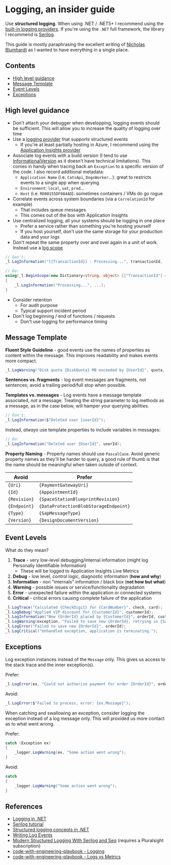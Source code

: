 # Logging, an insider guide

Use **structured logging**. When using .NET / .NET5+ I recommend using the [built-in logging providers][dotnet-logging]. If you're using the `.NET` full framework, the library I recommend is [Serilog][serilog].

This guide is mostly paraphrasing the excellent writing of [Nicholas Blumhardt][nicholas-blumhardt] as I wanted to have everything in a single place.

## Contents

- [High level guidance](#high-level-guidance)
- [Message Template](#message-template)
- [Event Levels](#event-levels)
- [Exceptions](#exceptions)

## High level guidance

- Don't attach your debugger when developping, logging events should be sufficient. This will allow you to increase the quality of logging over time
- Use a [logging provider][logging-provider] that supports structured events
  - If you're at least partially hosting in Azure, I recommend using the [Application Insights provider][application-insights-provider]
- Associate log events with a build version (I tend to use [InformationalVersion][informational-version] as it doesn't have technical limitations). This comes in handy when tracing back an `Exception` to a specific version of the code. I also record additional metadata:
  - `Application Name` (i.e. `CatsApi`, `DogsWorker`...): great to restricts events to a single app when querying
  - `Environment`: `local`, `uat`, `prod`...
  - `Host` (i.e. `RD00155DF084AD`): sometimes containers / VMs do go rogue
- Correlate events across system boundaries (via a `CorrelationId` for example)
  - That includes queue messages
  - This comes out of the box with Application Insights
- Use centralized logging, all your systems should be logging in one place
  - Prefer a service rather than something you're hosting yourself
  - If you host yourself, don't use the same storage for your production data and your logs
- Don't repeat the same property over and over again in a unit of work. Instead use a [log scope][log-scope]

```csharp
// Don't:
_l.LogInformation("[{TransactionId}] - Processing...", transactionId, ...);
```

```csharp
// Do:
using(_l.BeginScope(new Dictionary<string, object> {["TransactionId"] = transactionId}))
{
    _l.LogInformation("Processing...", ...);
}
```

- Consider retention
  - For audit purpose
  - Typical support incident period
- Don't log beginning / end of functions / requests
  - Don't use logging for performance timing

## Message Template

**Fluent Style Guideline** - good events use the names of properties as content within the message. This improves readability and makes events more compact.

```csharp
_l.LogWarning("Disk quota {DiskQuota} MB exceeded by {UserId}", quota, userId);
```

**Sentences vs. fragments** - log event messages are fragments, not sentences; avoid a trailing period/full stop when possible.

**Templates vs. messages** - Log events have a message template associated, _not_ a message. Treating the string parameter to log methods as a message, as in the case below, will hamper your querying abilities.

```csharp
// Don't:
_l.LogInformation($"Deleted user {userId}");
```

Instead, _always_ use template properties to include variables in messages:

```csharp
// Do:
_l.LogInformation("Deleted user {UserId}", userId);
```

**Property Naming** - Property names should use `PascalCase`. Avoid generic property names as they'll be harder to query, a good rule of thumb is that the name should be meaningful when taken outside of context.

| Avoid | Prefer |
| - | - |
| `{Uri}` | `{PaymentGatewayUri}` |
| `{Id}` | `{AppointmentId}` |
| `{Revision}` | `{SpaceStationBlueprintRevision}` |
| `{Endpoint}` | `{DataProtectionBlobStorageEndpoint}` |
| `{Type}` | `{SapMessageType}` |
| `{Version}` | `{DesignDocumentVersion}` |

## Event Levels

What do they mean?

1. **Trace** - very low-level debugging/internal information (might log Personally Identifiable Information)
    - These will be logged to Application Insights Live Metrics
1. **Debug** - low level, control logic, diagnostic information (**how and why**)
1. **Information** - non "internals" information / black box (**not how but what**)
1. **Warning** - possible issues or service/functionality degradation
1. **Error** - unexpected failure within the application or connected systems
1. **Critical** - critical errors causing complete failure of the application

```csharp
_l.LogTrace("Calculated {CheckDigit} for {CardNumber}", check, card);
_l.LogDebug("Applied VIP discount for {CustomerId}", customerId);
_l.LogInformation("New {OrderId} placed by {CustomerId}", orderId, customerId);
_l.LogWarning(exception, "Failed to save new {OrderId}, retrying in {SaveOrderRetryDelay} milliseconds", orderId, retryDelay);
_l.LogError("Failed to save new {OrderId}", orderId);
_l.LogCritical("Unhandled exception, application is terminating.");
```

## Exceptions

Log exception instances instead of the `Message` only. This gives us access to the stack trace and the inner exception(s).

Prefer:

```csharp
_l.LogError(ex, "Could not authorise payment for order {OrderId}", orderId);
```

Avoid:

```csharp
_l.LogError($"Failed to process, error: {ex.Message}");
```

When catching and swallowing an exception, consider logging the exception instead of a log message only. This will provided us more contact as to what went wrong.

Prefer:

```csharp
catch (Exception ex)
{
    _logger.LogWarning(ex, "Some action went wrong");
}
```

Avoid:

```csharp
catch
{
    _logger.LogWarning("Some action went wrong");
}
```

## References

- [Logging in .NET][dotnet-logging]
- [Serilog tutorial][serilog-tutorial]
- [Structured logging concepts in .NET][structured-logging-dotnet]
- [Writing Log Events][writing-log-events]
- [Modern Structured Logging With Serilog and Seq][pluralsight-serilog-seq] (requires a Pluralsight subscription)
- [code-with-engineering-playbook - Logging][code-with-engineering-playbook-logging]
- [code-with-engineering-playbook - Logs vs Metrics][code-with-engineering-playbook-logs-vs-metrics]

[code-with-engineering-playbook-logs-vs-metrics]: https://microsoft.github.io/code-with-engineering-playbook/observability/log-vs-metric.html
[code-with-engineering-playbook-logging]: https://microsoft.github.io/code-with-engineering-playbook/observability/pillars/logging.html
[serilog-tutorial]: https://blog.getseq.net/serilog-tutorial/
[structured-logging-dotnet]: https://nblumhardt.com/2016/06/structured-logging-concepts-in-net-series-1/
[writing-log-events]: https://github.com/serilog/serilog/wiki/Writing-Log-Events
[serilog]: https://serilog.net/
[nicholas-blumhardt]: https://twitter.com/nblumhardt
[pluralsight-serilog-seq]: https://www.pluralsight.com/courses/modern-structured-logging-serilog-seq
[informational-version]: https://docs.microsoft.com/en-us/dotnet/api/system.reflection.assemblyinformationalversionattribute.informationalversion?view=netcore-2.0#System_Reflection_AssemblyInformationalVersionAttribute_InformationalVersion
[dotnet-logging]: https://docs.microsoft.com/en-us/aspnet/core/fundamentals/logging/?view=aspnetcore-5.0
[logging-provider]: https://docs.microsoft.com/en-us/aspnet/core/fundamentals/logging/?view=aspnetcore-5.0#built-in-logging-providers-1
[application-insights-provider]: https://docs.microsoft.com/en-us/aspnet/core/fundamentals/logging/?view=aspnetcore-5.0#azure-application-insights-1
[log-scope]: https://docs.microsoft.com/en-us/aspnet/core/fundamentals/logging/?view=aspnetcore-5.0#log-scopes-1
